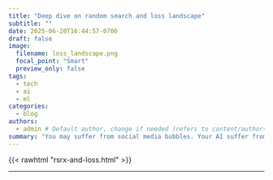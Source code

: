```yaml
---
title: "Deep dive on random search and loss landscape"
subtitle: ""
date: 2025-06-20T16:44:57-0700
draft: false 
image:
  filename: loss_landscape.png
  focal_point: "Smart"
  preview_only: false
tags:
  - tech
  - ai
  - ml
categories:
  - blog
authors:
  - admin # Default author, change if needed (refers to content/authors/admin/_index.md)
summary: "You may suffer from social media bubbles. Your AI suffer from basins of attraction. Such is life."
---
```



{{< rawhtml "rsrx-and-loss.html" >}}

---

